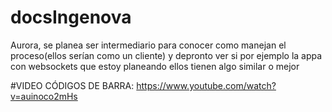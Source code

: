 # docsIngenova

Aurora, se planea ser intermediario para conocer como manejan el proceso(ellos serían como un cliente) y depronto ver si por ejemplo la appa con websockets que estoy planeando ellos tienen algo similar o mejor


#VIDEO CÓDIGOS DE BARRA:
https://www.youtube.com/watch?v=auinoco2mHs
